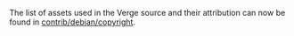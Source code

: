 The list of assets used in the Verge source and their attribution can now be found in [contrib/debian/copyright](../contrib/debian/copyright).
